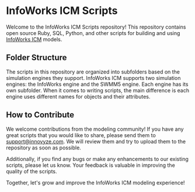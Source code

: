 # InfoWorks ICM Scripts

Welcome to the InfoWorks ICM Scripts repository! This repository contains open source Ruby, SQL, Python, and other scripts for building and using [InfoWorks ICM](https://help.autodesk.com/view/IWICMS/2024/ENU/) models.

## Folder Structure

The scripts in this repository are organized into subfolders based on the simulation engines they support. InfoWorks ICM supports two simulation engines: the InfoWorks engine and the SWMM5 engine. Each engine has its own subfolder. When it comes to writing scripts, the main difference is each engine uses different names for objects and their attributes.

## How to Contribute

We welcome contributions from the modeling community! If you have any great scripts that you would like to share, please send them to support@innovyze.com. We will review them and try to upload them to the repository as soon as possible.

Additionally, if you find any bugs or make any enhancements to our existing scripts, please let us know. Your feedback is valuable in improving the quality of the scripts.

Together, let's grow and improve the InfoWorks ICM modeling experience!
